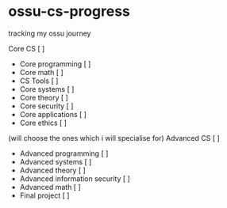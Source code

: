 # ossu-cs-progress
tracking my ossu journey

Core CS [ ]
- Core programming [ ]
- Core math [ ]
- CS Tools [ ]
- Core systems [ ]
- Core theory [ ]
- Core security [ ]
- Core applications [ ]
- Core ethics [ ]


(will choose the ones which i will specialise for)
Advanced CS [ ] 
- Advanced programming [ ]
- Advanced systems [ ]
- Advanced theory [ ] 
- Advanced information security [ ]
- Advanced math [ ]
- Final project [ ]
